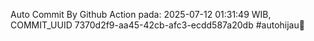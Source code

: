 Auto Commit By Github Action pada: 2025-07-12 01:31:49 WIB, COMMIT_UUID 7370d2f9-aa45-42cb-afc3-ecdd587a20db #autohijau🗿
